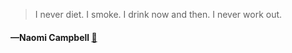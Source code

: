> I never diet. I smoke. I drink now and then. I never work out.
  #### —Naomi Campbell [:scroll:](undefined)